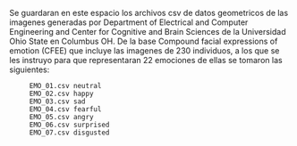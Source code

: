 Se guardaran en este espacio los archivos csv de datos geometricos de las imagenes generadas por Department of Electrical and Computer Engineering and Center for Cognitive and Brain Sciences de la Universidad Ohio State en Columbus OH.
De la base Compound facial expressions of emotion (CFEE) que incluye las imagenes de 230 individuos, a los que se les instruyo para que representaran 22 emociones de ellas se tomaron las siguientes:

         EMO_01.csv neutral
         EMO_02.csv happy
         EMO_03.csv sad
         EMO_04.csv fearful
         EMO_05.csv angry
         EMO_06.csv surprised
         EMO_07.csv disgusted
